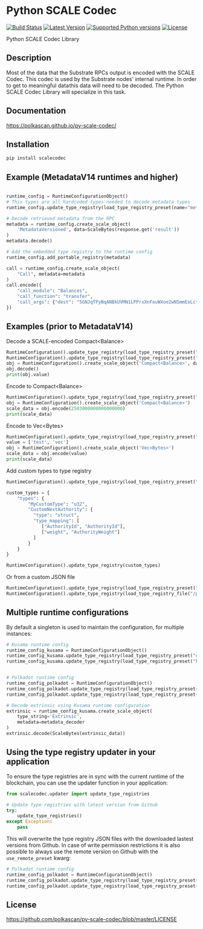 # Python SCALE Codec
[![Build Status](https://img.shields.io/github/workflow/status/polkascan/py-scale-codec/Run%20unit%20tests)](https://github.com/polkascan/py-scale-codec/actions?query=workflow%3A%22Run+unit+tests%22)
[![Latest Version](https://img.shields.io/pypi/v/scalecodec.svg)](https://pypi.org/project/scalecodec/) 
[![Supported Python versions](https://img.shields.io/pypi/pyversions/scalecodec.svg)](https://pypi.org/project/scalecodec/)
[![License](https://img.shields.io/pypi/l/scalecodec.svg)](https://github.com/polkascan/py-scale-codec/blob/master/LICENSE)

Python SCALE Codec Library

## Description
Most of the data that the Substrate RPCs output is encoded with the SCALE Codec. This codec is used by the Substrate nodes' internal runtime. In order to get to meaningful data this data will need to be decoded. The Python SCALE Codec Library will specialize in this task.

## Documentation
https://polkascan.github.io/py-scale-codec/

## Installation
```bash
pip install scalecodec
```

## Example (MetadataV14 runtimes and higher)
```python

runtime_config = RuntimeConfigurationObject()
# This types are all hardcoded types needed to decode metadata types
runtime_config.update_type_registry(load_type_registry_preset(name="metadata_types"))

# Decode retrieved metadata from the RPC
metadata = runtime_config.create_scale_object(
    'MetadataVersioned', data=ScaleBytes(response.get('result'))
)
metadata.decode()

# Add the embedded type registry to the runtime config
runtime_config.add_portable_registry(metadata)

call = runtime_config.create_scale_object(
    "Call", metadata=metadata
)
call.encode({
    "call_module": "Balances",
    "call_function": "transfer",
    "call_args": {"dest": "5GNJqTPyNqANBkUVMN1LPPrxXnFouWXoe2wNSmmEoLctxiZY", "value": 3},
})
```

## Examples (prior to MetadataV14)

Decode a SCALE-encoded Compact\<Balance\> 

```python
RuntimeConfiguration().update_type_registry(load_type_registry_preset("default"))
RuntimeConfiguration().update_type_registry(load_type_registry_preset("kusama"))
obj = RuntimeConfiguration().create_scale_object('Compact<Balance>', data=ScaleBytes("0x130080cd103d71bc22"))
obj.decode()
print(obj.value)
```

Encode to Compact\<Balance\> 

```python
RuntimeConfiguration().update_type_registry(load_type_registry_preset("default"))
obj = RuntimeConfiguration().create_scale_object('Compact<Balance>')
scale_data = obj.encode(2503000000000000000)
print(scale_data)
```

Encode to Vec\<Bytes\>

```python
RuntimeConfiguration().update_type_registry(load_type_registry_preset("default"))
value = ['test', 'vec']
obj = RuntimeConfiguration().create_scale_object('Vec<Bytes>')
scale_data = obj.encode(value)
print(scale_data)
```

Add custom types to type registry

```python
RuntimeConfiguration().update_type_registry(load_type_registry_preset("default"))

custom_types = {
    "types": {
        "MyCustomType": "u32",
        "CustomNextAuthority": {
          "type": "struct",
          "type_mapping": [
             ["AuthorityId", "AuthorityId"],
             ["weight", "AuthorityWeight"]
          ]
        }
    }   
}

RuntimeConfiguration().update_type_registry(custom_types)
```

Or from a custom JSON file

```python
RuntimeConfiguration().update_type_registry(load_type_registry_preset("default"))
RuntimeConfiguration().update_type_registry(load_type_registry_file("/path/to/type_registry.json"))
```

## Multiple runtime configurations
By default a singleton is used to maintain the configuration, for multiple instances: 

```python
# Kusama runtime config
runtime_config_kusama = RuntimeConfigurationObject()
runtime_config_kusama.update_type_registry(load_type_registry_preset("default"))
runtime_config_kusama.update_type_registry(load_type_registry_preset("kusama"))


# Polkadot runtime config
runtime_config_polkadot = RuntimeConfigurationObject()
runtime_config_polkadot.update_type_registry(load_type_registry_preset("default"))
runtime_config_polkadot.update_type_registry(load_type_registry_preset("polkadot"))

# Decode extrinsic using Kusama runtime configuration
extrinsic = runtime_config_kusama.create_scale_object(
    type_string='Extrinsic', 
    metadata=metadata_decoder
)
extrinsic.decode(ScaleBytes(extrinsic_data))

``` 

## Using the type registry updater in your application

To ensure the type registries are in sync with the current runtime of the blockchain, you can use 
the updater function in your application:

```python
from scalecodec.updater import update_type_registries

# Update type registries with latest version from Github   
try:
    update_type_registries()
except Exception:
    pass
```

This will overwrite the type registry JSON files with the downloaded lastest versions from Github. In case of write 
permission restrictions it is also possible to always use the remote version on Github with the `use_remote_preset` kwarg:

```python
# Polkadot runtime config
runtime_config_polkadot = RuntimeConfigurationObject()
runtime_config_polkadot.update_type_registry(load_type_registry_preset("default", use_remote_preset=True))
runtime_config_polkadot.update_type_registry(load_type_registry_preset("polkadot", use_remote_preset=True))
```


## License
https://github.com/polkascan/py-scale-codec/blob/master/LICENSE
